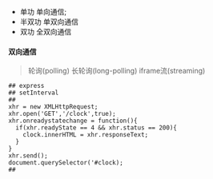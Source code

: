 - 单功 单向通信;
- 半双功 单双向通信
- 双功 全双向通信
#### 双向通信
> 轮询(polling) 长轮询(long-polling) iframe流(streaming)

```
## express 
## setInterval 
## 
xhr = new XMLHttpRequest;
xhr.open('GET','/clock',true);
xhr.onreadystatechange = function(){
  if(xhr.readyState == 4 && xhr.status == 200){
    clock.innerHTML = xhr.responseText;
  }
}
xhr.send();
document.querySelector('#clock);
##
```